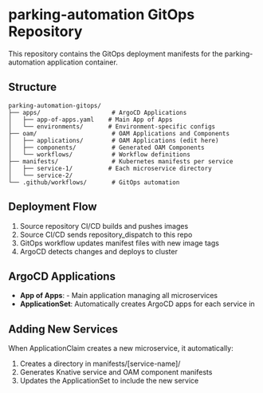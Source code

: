 # parking-automation GitOps Repository

This repository contains the GitOps deployment manifests for the parking-automation application container.

## Structure

```
parking-automation-gitops/
├── apps/                    # ArgoCD Applications
│   ├── app-of-apps.yaml    # Main App of Apps
│   └── environments/       # Environment-specific configs
├── oam/                     # OAM Applications and Components
│   ├── applications/        # OAM Applications (edit here)
│   ├── components/          # Generated OAM Components
│   └── workflows/           # Workflow definitions
├── manifests/               # Kubernetes manifests per service
│   ├── service-1/          # Each microservice directory
│   └── service-2/
└── .github/workflows/       # GitOps automation
```

## Deployment Flow

1. Source repository CI/CD builds and pushes images
2. Source CI/CD sends repository_dispatch to this repo
3. GitOps workflow updates manifest files with new image tags
4. ArgoCD detects changes and deploys to cluster

## ArgoCD Applications

- **App of Apps**:  - Main application managing all microservices
- **ApplicationSet**: Automatically creates ArgoCD apps for each service in 

## Adding New Services

When ApplicationClaim creates a new microservice, it automatically:
1. Creates a directory in manifests/[service-name]/
2. Generates Knative service and OAM component manifests
3. Updates the ApplicationSet to include the new service
